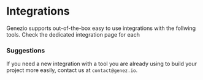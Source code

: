 # Integrations

Genezio supports out-of-the-box easy to use integrations with the follwing tools. Check the dedicated integration page for each&#x20;

### Suggestions

If you need a new integration with a tool you are already using to build your project more easily, contact us at `contact@genez.io`.
